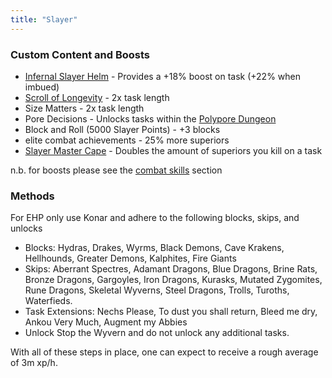 ```yaml
---
title: "Slayer"
---
```


### Custom Content and Boosts

- [Infernal Slayer Helm](../../minigames/emerged-zuk-inferno.md#rewards-all-are-untradeable) - Provides a +18% boost on task (+22% when imbued)
- [Scroll of Longevity](../dungeoneering-training/dg-rewards.md#buyable-boosts-utility) - 2x task length
- Size Matters - 2x task length
- Pore Decisions - Unlocks tasks within the [Polypore Dungeon](/custom-items/custom-monsters#polypore-dungeon)
- Block and Roll (5000 Slayer Points) - +3 blocks
- elite combat achievements - 25% more superiors
- [Slayer Master Cape](../../custom-items/equippables/#master-capes) - Doubles the amount of superiors you kill on a task

n.b. for boosts please see the [combat skills](../combat-skills.md) section

### Methods

For EHP only use Konar and adhere to the following blocks, skips, and unlocks

- Blocks: Hydras, Drakes, Wyrms, Black Demons, Cave Krakens, Hellhounds, Greater Demons, Kalphites, Fire Giants
- Skips: Aberrant Spectres, Adamant Dragons, Blue Dragons, Brine Rats, Bronze Dragons, Gargoyles, Iron Dragons, Kurasks, Mutated Zygomites, Rune Dragons, Skeletal Wyverns, Steel Dragons, Trolls, Turoths, Waterfieds.
- Task Extensions: Nechs Please, To dust you shall return, Bleed me dry, Ankou Very Much, Augment my Abbies
- Unlock Stop the Wyvern and do not unlock any additional tasks.

With all of these steps in place, one can expect to receive a rough average of 3m xp/h.
